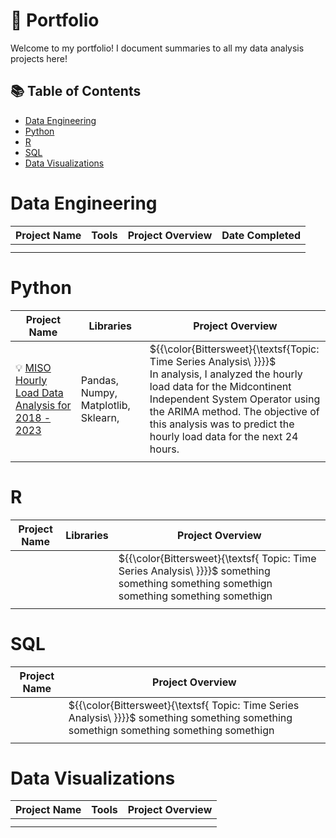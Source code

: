 # 📍 Portfolio
Welcome to my portfolio! I document summaries to all my data analysis projects here!

## 📚 Table of Contents
* [Data Engineering](#data-engineering)
* [Python](#python)
* [R](#r)
* [SQL](#sql)
* [Data Visualizations](#data-visualizations)

# Data Engineering

| Project Name  |     Tools     | Project Overview |   Date Completed |
| ------------- | ------------- |   -------------  |  -------------   |
| |   |                  |                  |
|  |  |                  |                  |

# Python

| Project Name  |     Libraries     | Project Overview |   
| ------------- | ------------- |   -------------  |  
| 💡 [MISO Hourly Load Data Analysis for 2018 - 2023]() | Pandas, Numpy, Matplotlib, Sklearn,   |${{\color{Bittersweet}\{\textsf{Topic: Time Series Analysis\ \}}}}\$ <br>  In analysis, I analyzed the hourly load data for the Midcontinent Independent System Operator using the ARIMA method. The objective of this analysis was to predict the hourly load data for the next 24 hours.                |                 
|  |  |                  |                  

# R

| Project Name  |     Libraries     | Project Overview |   
| ------------- | ------------- |   -------------  |  
|   |  |${{\color{Bittersweet}\{\textsf{  Topic: Time Series Analysis\ \}}}}\$  something something something somethign something something somethign   |                  
|  |  |                  |                  

# SQL

| Project Name  |   Project Overview 
| ------------- | ------------- 
|   | ${{\color{Bittersweet}\{\textsf{  Topic: Time Series Analysis\ \}}}}\$  something something something somethign something something somethign 
|  |  


# Data Visualizations
| Project Name  |     Tools     | Project Overview    
| ------------- | ------------- |   -------------  
|   |  |                                    
|  |  |                              


